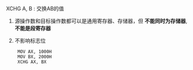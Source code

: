 XCHG A, B : 交换AB的值

1. 源操作数和目标操作数都可以是通用寄存器、存储器，但 **不能同时为存储器**, **不能是段寄存器**
2. 不影响标志位

		MOV AX, 1000H
    	MOV BX, 2000H
    	XCHG AX, BX

